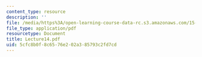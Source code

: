 ```yaml
---
content_type: resource
description: ''
file: /media/https%3A/open-learning-course-data-rc.s3.amazonaws.com/15-063-communicating-with-data-summer-2003/5cfc8b0f8c6576e202a385793c2fd7cd_Lecture14.pdf
file_type: application/pdf
resourcetype: Document
title: Lecture14.pdf
uid: 5cfc8b0f-8c65-76e2-02a3-85793c2fd7cd
---
```

